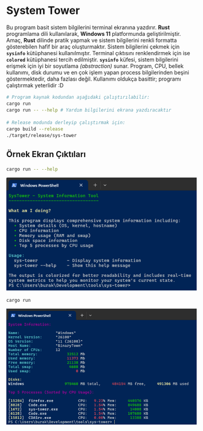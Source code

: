 # System Tower

Bu program basit sistem bilgilerini terminal ekranına yazdırır. **Rust** programlama dili kullanılarak, **Windows 11** platformunda geliştirilmiştir. Amaç, **Rust** dilinde pratik yapmak ve sistem bilgilerini renkli formatta gösterebilen hafif bir araç oluşturmaktır. Sistem bilgilerini çekmek için **`sysinfo`** kütüphanesi kullanılmıştır. Terminal çıktısını renklendirmek için ise **`colored`** kütüphanesi tercih edilmiştir. **`sysinfo`** küfesi, sistem bilgilerini erişmek için iyi bir soyutlama *(abstraction)* sunar. Program, CPU, bellek kullanımı, disk durumu ve en çok işlem yapan process bilgilerinden beşini göstermektedir, daha fazlası değil. Kullanımı oldukça basittir; programı çalıştırmak yeterlidir :D

```bash
# Program kaynak kodundan aşağıdaki çalıştırılabilir:
cargo run
cargo run -- --help # Yardım bilgilerini ekrana yazdıracaktır

# Release modunda derleyip çalıştırmak için:
cargo build --release
./target/release/sys-tower
```

## Örnek Ekran Çıktıları

```bash
cargo run -- --help
```

![sys_tower_00](..\images\sys_tower_00.png)

```bash
cargo run
```

![sys_tower_01](..\images\sys_tower_01.png)

